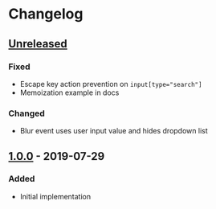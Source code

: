 # Changelog

## [Unreleased][]

### Fixed

- Escape key action prevention on `input[type="search"]`
- Memoization example in docs

### Changed

- Blur event uses user input value and hides dropdown list

## [1.0.0][] - 2019-07-29

### Added

- Initial implementation


[Unreleased]: https://github.com/niksy/x-autosuggest/compare/v1.0.0...HEAD
[1.0.0]: https://github.com/niksy/x-autosuggest/tree/v1.0.0
